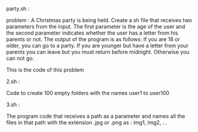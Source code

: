 party.sh :

problem : A Christmas party is being held. Create a sh file that receives two parameters from the input. The first parameter is the age of the user and the second parameter indicates whether the user has a letter from his parents or not. The output of the program is as follows:
If you are 18 or older, you can go to a party. If you are younger but have a letter from your parents you can leave but you must return before midnight. Otherwise you can not go.

This is the code of this problem

2.sh :

Code to create 100 empty folders with the names user1 to user100

3.sh :

The program code that receives a path as a parameter and names all the files in that path with the extension .jpg or .png as : img1, img2, ...
